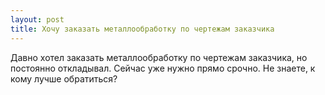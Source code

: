 ```yaml
---
layout: post 
title: Хочу заказать металлообработку по чертежам заказчика 
--- 
```

Давно хотел заказать металлообработку по чертежам заказчика, но постоянно откладывал. Сейчас уже нужно прямо срочно. Не знаете, к кому лучше обратиться?